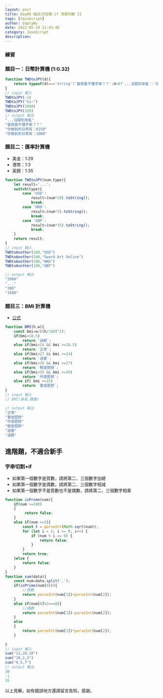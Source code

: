 ```yaml
---
layout: post
title: Day06-每日JS任務-if 流程判斷 II
tags: [JavaScript]
author: EmptyWu
date: 2022-05-10 21:43:40
category: JavaScript
description:
---
```


### 練習
### 題目一：日幣計算機 (1:0.32)

```JavaScript
function TWDtoJPY(d){
    return typeof(d)==='string'?`當我看不懂字串？？`:d<0?`...沒錢別來亂`:`你換到的日幣有：${Math.round(d/0.23)}`;
}
// input 輸入
TWDtoJPY(-1)
TWDtoJPY("hi~")
TWDtoJPY(2000)
TWDtoJPY(320)
// output 輸出
"...沒錢別來亂"
"當我看不懂字串？？"
"你換到的日幣有：6250"
"你換到的日幣有：1000"

```
<!--more-->
### 題目二：匯率計算機
* 美金：1:29
* 港幣：1:3
* 英鎊：1:35
```JavaScript
function TWDtoJPY(num,type){
    let result='...';
    switch(type){
        case 'USD':
            result=(num*29).toString();
            break;
        case 'HKD':
            result=(num*3).toString();
            break;
        case 'GBP':
            result=(num*35).toString();
            break;
    }
    return result;
}
// input 輸入
TWDtoAnother(100,"USD")
TWDtoAnother(100,"Sword Art Online")
TWDtoAnother(100,"HKD")
TWDtoAnother(100,"GBP")

// output 輸出
"2900"
"..."
"300"
"3500"
```

### 題目三：BMI 計算機
* [公式](http://depart.femh.org.tw/dietary/3opd/bmi.htm)
```JavaScript
function BMI(h,w){
    const bmi=w/((h/100)^2);
    if(bmi<18.5)
        return `過輕`;
    else if(bmi<24 && bmi >=18.5)
        return `正常`;
    else if(bmi<27 && bmi >=24)
        return `過重`;       
    else if(bmi<30 && bmi >=27)
        return `輕度肥胖`;  
    else if(bmi<35 && bmi >=30)
        return `中度肥胖`;  
    else if( bmi >=35)
        return `重度肥胖`;   
}
// input 輸入 
// BMI(身高,體重)

// output 輸出
"正常"
"重度肥胖"
"中度肥胖"
"輕度肥胖"
"過重"
"過輕"
```

## 進階題，不適合新手
### 字串切割+if
* 如果第一個數字是質數，請將第二、三個數字加總
* 如果第一個數字是偶數，請將第二、三個數字相減
* 如果第一個數字不是質數也不是偶數，請將第二、三個數字相乘
```JavaScript
function isPrime(num){
    if(num >=100)
    {
         return false;
    }
    else if(num >=2){
        const t = parseInt(Math.sqrt(num));
        for (let i = 2; i <= t; i++) {
            if (num % i == 0) {
                return false;
            }
        }
        return true;
    }else {
        return false;
    }
}
function sum(data){
    const num=data.split(',');
    if(isPrime(num[0])){
        //質數
        return parseInt(num[1])+parseInt(num[2]);
    }
    else if(num[0]%2===0){
        //偶數
        return parseInt(num[1])-parseInt(num[2]);
    }
    else
    {
        return parseInt(num[1])*parseInt(num[2]);
    }
    
}
// input 輸入
sum("13,20,10")
sum("10,2,3")
sum("9,5,7")
// output 輸出
30
-1
35
```





以上見解，如有錯誤地方還請留言告知，感謝。
